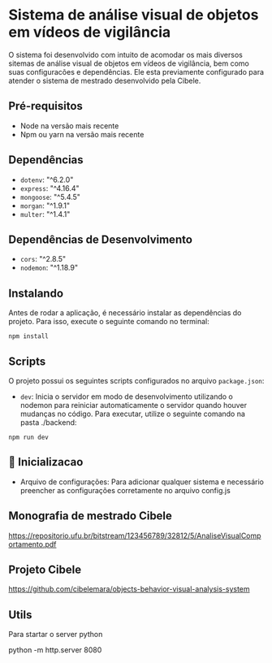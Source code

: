 # Sistema de análise visual de objetos em vídeos de vigilância

O sistema foi desenvolvido com intuito de acomodar os mais diversos sitemas de análise visual de objetos em vídeos de vigilância, bem como suas configuracões e dependências.
Ele esta previamente configurado para atender o sistema de mestrado desenvolvido pela Cibele.
## Pré-requisitos

* Node na versão mais recente
* Npm  ou yarn na versão mais recente

## Dependências

- `dotenv`: "^6.2.0"
- `express`: "^4.16.4"
- `mongoose`: "^5.4.5"
- `morgan`: "^1.9.1"
- `multer`: "^1.4.1"

## Dependências de Desenvolvimento

- `cors`: "^2.8.5"
- `nodemon`: "^1.18.9"

## Instalando

Antes de rodar a aplicação, é necessário instalar as dependências do projeto. Para isso, execute o seguinte comando no terminal:

`npm install`

## Scripts

O projeto possui os seguintes scripts configurados no arquivo `package.json`:

- `dev`: Inicia o servidor em modo de desenvolvimento utilizando o nodemon para reiniciar automaticamente o servidor quando houver mudanças no código. Para executar, utilize o seguinte comando na pasta ./backend:

`npm run dev`

## 🚀 Inicializacao 

* Arquivo de configurações: Para adicionar qualquer sistema e necessário preencher as configurações corretamente no arquivo config.js

## Monografia de mestrado Cibele

https://repositorio.ufu.br/bitstream/123456789/32812/5/AnaliseVisualComportamento.pdf

## Projeto Cibele
https://github.com/cibelemara/objects-behavior-visual-analysis-system

## Utils

Para startar o server python

python -m http.server 8080




